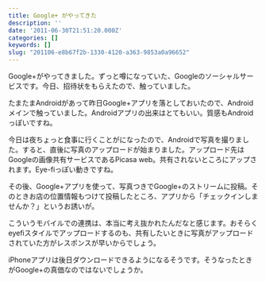 ```yaml
---
title: Google+ がやってきた
description: ''
date: '2011-06-30T21:51:20.000Z'
categories: []
keywords: []
slug: "201106-e8b67f2b-1330-4120-a363-9853a0a96652"
---
```

Google+がやってきました。ずっと噂になっていた、Googleのソーシャルサービスです。今日、招待状をもらえたので、触っていました。

たまたまAndroidがあって昨日Google+アプリを落としておいたので、Androidメインで触っていました。Androidアプリの出来はとてもいい。質感もAndroidっぽいですね。

今日は夜ちょっと食事に行くことがになったので、Androidで写真を撮りました。すると、直後に写真のアップロードが始まりました。アップロード先はGoogleの画像共有サービスであるPicasa web。共有されないところにアップされます。Eye-fiっぽい動きですね。

その後、Google+アプリを使って、写真つきでGoogle+のストリームに投稿。そのときお店の位置情報もつけて投稿したところ、アプリから「チェックインしませんか？」というお誘いが。

こういうモバイルでの連携は、本当に考え抜かれたんだなと感じます。おそらくeyefiスタイルでアップロードするのも、共有したいときに写真がアップロードされていた方がレスポンスが早いからでしょう。

iPhoneアプリは後日ダウンロードできるようになるそうです。そうなったときがGoogle+の真価なのではないでしょうか。
